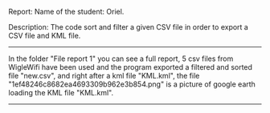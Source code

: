 Report: Name of the student: Oriel.

Description: The code sort and filter a given CSV file in order to export a CSV file and KML file.


------------------
In the folder "File report 1" you can see a full report, 5 csv files from WigleWifi have been used and the program exported a filtered and sorted file "new.csv", and right after a kml file "KML.kml", the file "1ef48246c8682ea4693309b962e3b854.png" is a picture of google earth loading the KML file "KML.kml".

-------------------
